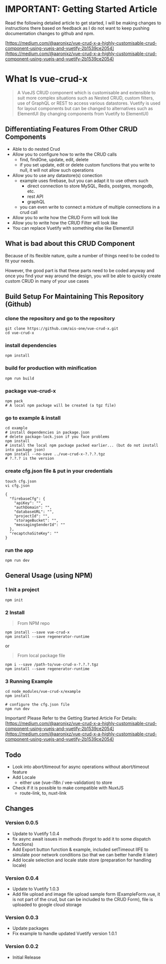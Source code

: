 # IMPORTANT: Getting Started Article

Read the following detailed article to get started, I will be making changes to instructions there based on feedback as I do not want to keep pushing documentation changes to github and npm.

[https://medium.com/@aaronjxz/vue-crud-x-a-highly-customisable-crud-component-using-vuejs-and-vuetify-2b1539ce2054](https://medium.com/@aaronjxz/vue-crud-x-a-highly-customisable-crud-component-using-vuejs-and-vuetify-2b1539ce2054)

# What Is vue-crud-x

> A VueJS CRUD component which is customisable and extensible to suit more complex situations such as Nested CRUD, custom filters, use of GraphQL or REST to access various datastores. Vuetify is used for layout components but can be changed to alternatives such as ElementUI (by changing components from Vuetify to ElementUI)

## Differentiating Features From Other CRUD Components

* Able to do nested Crud
* Allow you to configure how to write the CRUD calls
  * find, findOne, update, edit, delete
  * if you set update, edit or delete custom functions that you write to null, it will not allow such operations
* Allow you to use any datastore(s) conection
  * example uses firebase, but you can adapt it to use others such
    * direct connection to store MySQL, Redis, postgres, mongodb, etc.
    * rest API
    * graphQL
  * you can even write to connect a mixture of multiple connections in a crud call
* Allow you to write how the CRUD Form will look like
* Allow you to write how the CRUD Filter will look like
* You can replace Vuetify with something else like ElementUI

## What is bad about this CRUD Component

Because of its flexible nature, quite a number of things need to be coded to fit your needs.

However, the good part is that these parts need to be coded anyway and once you find your way around the design, you will be able to quickly create custom CRUD in many of your use cases

## Build Setup For Maintaining This Repository (Github)

### clone the repository and go to the repository
    git clone https://github.com/ais-one/vue-crud-x.git
    cd vue-crud-x

### install dependencies
    npm install

### build for production with minification
    npm run build

### package vue-crud-x
    npm pack
    # A local npm package will be created (a tgz file)

### go to example & install
    cd example
    # install dependencies in package.json
    # delete package-lock.json if you face problems
    npm install
    # install the local npm package packed earlier... (but do not install into package json)
    npm install --no-save ../vue-crud-x-?.?.?.tgz
    # ?.?.? is the version

### create cfg.json file & put in your credentials
    touch cfg.json
    vi cfg.json

    {
      "firebaseCfg": {
        "apiKey": "",
        "authDomain": "",
        "databaseURL": "",
        "projectId": "",
        "storageBucket": "",
        "messagingSenderId": ""
      },
      "recaptchaSiteKey": ""  
    }

### run the app
    npm run dev


## General Usage (using NPM)

### 1 Init a project
    npm init

### 2 Install

> From NPM repo

    npm install --save vue-crud-x
    npm install --save regenerator-runtime

or

> From local package file

    npm i --save /path-to/vue-crud-x-?.?.?.tgz
    npm install --save regenerator-runtime

### 3 Running Example

    cd node_modules/vue-crud-x/example
    npm install

    # configure the cfg.json file
    npm run dev

Important! Please Refer to the Getting Started Article For Details: [https://medium.com/@aaronjxz/vue-crud-x-a-highly-customisable-crud-component-using-vuejs-and-vuetify-2b1539ce2054](https://medium.com/@aaronjxz/vue-crud-x-a-highly-customisable-crud-component-using-vuejs-and-vuetify-2b1539ce2054)

## Todo

* Look into abort/timeout for async operations without abort/timeout feature
* Add Locale
  * either use (vue-i18n / vee-validation) to store
* Check if it is possible to make compatible with NuxtJS
  * route-link, to, nuxt-link

## Changes

### Version 0.0.5

* Update to Vuetify 1.0.4
* fix async await issues in methods (forgot to add it to some dispatch functions)
* Add Export button function & example, included setTimeout IIFE to simulate poor network conditions (so that we can better handle it later)
* Add locale selection and locale state store (preparation for handling locale)

### Version 0.0.4

* Update to Vuetify 1.0.3
* Add file upload and image file upload sample form (ExampleForm.vue, it is not part of the crud, but can be included to the CRUD Form), file is uploaded to google cloud storage

### Version 0.0.3

* Update packages
* Fix example to handle updated Vuetify version 1.0.1

### Version 0.0.2

* Initial Release
